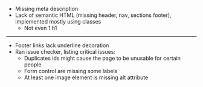 - Missing meta description
- Lack of semantic HTML (missing header, nav, sections footer), implemented mostly using classes
    - Not even 1 h1
---
- Footer links lack underline decoration
- Ran issue checker, listing critical issues:
    - Duplicates ids might cause the page to be unusable for certain people
    - Form control are missing some labels
    - At least one image element is missing alt attribute
